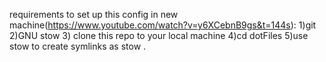 requirements to set up this config in new machine(https://www.youtube.com/watch?v=y6XCebnB9gs&t=144s):
1)git 
2)GNU stow 
3) clone this repo to your local machine 
4)cd dotFiles
5)use stow to create symlinks as  stow .

